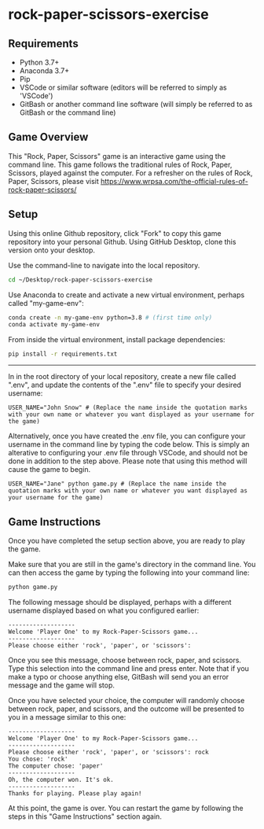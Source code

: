 # rock-paper-scissors-exercise


## Requirements

  + Python 3.7+
  + Anaconda 3.7+
  + Pip
  + VSCode or similar software (editors will be referred to simply as 'VSCode')
  + GitBash or another command line software (will simply be referred to as GitBash or the command line)

## Game Overview 

This "Rock, Paper, Scissors" game is an interactive game using the command line. This game follows the traditional rules of Rock, Paper, Scissors, played against the computer. For a refresher on the rules of Rock, Paper, Scissors, please visit https://www.wrpsa.com/the-official-rules-of-rock-paper-scissors/


## Setup

Using this online Github repository, click "Fork" to copy this game repository into your personal Github. Using GitHub Desktop, clone this version onto your desktop. 

Use the command-line to navigate into the local repository.
```sh
cd ~/Desktop/rock-paper-scissors-exercise
```

Use Anaconda to create and activate a new virtual environment, perhaps called "my-game-env":

```sh
conda create -n my-game-env python=3.8 # (first time only)
conda activate my-game-env
```

From inside the virtual environment, install package dependencies:

```sh
pip install -r requirements.txt
```
---

In in the root directory of your local repository, create a new file called ".env", and update the contents of the ".env" file to specify your desired username:

    USER_NAME="John Snow" # (Replace the name inside the quotation marks with your own name or whatever you want displayed as your username for the game)

Alternatively, once you have created the .env file, you can configure your username in the command line by typing the code below. This is simply an alterative to configuring your .env file through VSCode, and should not be done in addition to the step above. Please note that using this method will cause the game to begin.

    USER_NAME="Jane" python game.py # (Replace the name inside the quotation marks with your own name or whatever you want displayed as your username for the game)



## Game Instructions 

Once you have completed the setup section above, you are ready to play the game. 

Make sure that you are still in the game's directory in the command line. You can then access the game by typing the following into your command line:

```sh
python game.py
```

The following message should be displayed, perhaps with a different username displayed based on what you configured earlier:

```
-------------------
Welcome 'Player One' to my Rock-Paper-Scissors game...
-------------------
Please choose either 'rock', 'paper', or 'scissors': 
```

Once you see this message, choose between rock, paper, and scissors. Type this selection into the command line and press enter. Note that if you make a typo or choose anything else, GitBash will send you an error message and the game will stop.

Once you have selected your choice, the computer will randomly choose between rock, paper, and scissors, and the outcome will be presented to you in a message similar to this one:

```
-------------------
Welcome 'Player One' to my Rock-Paper-Scissors game...
-------------------
Please choose either 'rock', 'paper', or 'scissors': rock
You chose: 'rock'
The computer chose: 'paper'
-------------------
Oh, the computer won. It's ok.
-------------------
Thanks for playing. Please play again!
```

At this point, the game is over. You can restart the game by following the steps in this "Game Instructions" section again. 

